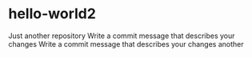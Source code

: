 # hello-world2
Just another repository
Write a commit message that describes your changes
Write a commit message that describes your changes another
